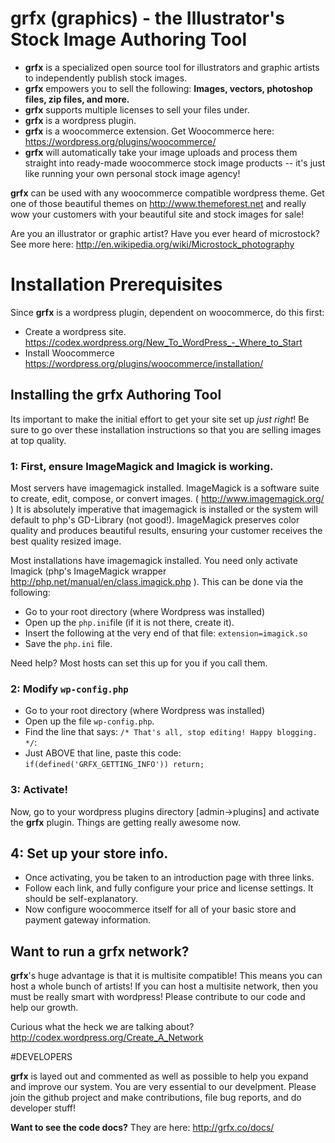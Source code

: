 # grfx (graphics) - the Illustrator's Stock Image Authoring Tool

 - **grfx** is a specialized open source tool for illustrators and graphic artists to independently publish stock images.
 - **grfx** empowers you to sell the following: **Images, vectors, photoshop files, zip files, and more.**
 - **grfx** supports multiple licenses to sell your files under.
 - **grfx** is a wordpress plugin.
 - **grfx** is a woocommerce extension. Get Woocommerce here: https://wordpress.org/plugins/woocommerce/
 - **grfx** will automatically take your image uploads and process them straight into ready-made woocommerce stock image products -- it's just like running your own personal stock image agency!

**grfx** can be used with any woocommerce compatible wordpress theme. Get one of those beautiful themes on http://www.themeforest.net and really wow your customers with your beautiful site and stock images for sale!

Are you an illustrator or graphic artist? Have you ever heard of microstock? See more here: http://en.wikipedia.org/wiki/Microstock_photography

# Installation Prerequisites 
Since **grfx** is a wordpress plugin, dependent on woocommerce, do this first:
 - Create a wordpress site. https://codex.wordpress.org/New_To_WordPress_-_Where_to_Start
 - Install Woocommerce https://wordpress.org/plugins/woocommerce/installation/

## Installing the grfx Authoring Tool
Its important to make the initial effort to get your site set up *just right*! Be sure to go over these installation instructions so that you are selling images at top quality.

### 1: First, ensure ImageMagick and Imagick is working.
Most servers have imagemagick installed. ImageMagick is a software suite to create, edit, compose, or convert images. ( http://www.imagemagick.org/ ) It is absolutely imperative that imagemagick is installed or the system will default to php's GD-Library (not good!). ImageMagick preserves color quality and produces beautiful results, ensuring your customer receives the best quality resized image.

Most installations have imagemagick installed. You need only activate Imagick (php's ImageMagick wrapper http://php.net/manual/en/class.imagick.php ). This can be done via the following:

 - Go to your root directory (where Wordpress was installed)
 - Open up the ```php.ini```file (if it is not there, create it).
 - Insert the following at the very end of that file: ```extension=imagick.so```
 - Save the ```php.ini``` file.
 
Need help? Most hosts can set this up for you if you call them.

### 2: Modify ```wp-config.php```

 - Go to your root directory (where Wordpress was installed)
 - Open up the file ```wp-config.php```.
 - Find the line that says: ```/* That's all, stop editing! Happy blogging. */```:
 - Just ABOVE that line, paste this code: ```if(defined('GRFX_GETTING_INFO')) return; ```

### 3: Activate!
Now, go to your wordpress plugins directory [admin->plugins] and activate the **grfx** plugin. Things are getting really awesome now.

## 4: Set up your store info.

- Once activating, you be taken to an introduction page with three links.
- Follow each link, and fully configure your price and license settings. It should be self-explanatory.
- Now configure woocommerce itself for all of your basic store and payment gateway information.

## Want to run a grfx network?
**grfx**'s huge advantage is that it is multisite compatible! This means you can host a whole bunch of artists! If you can host a multisite network, then you must be really smart with wordpress! Please contribute to our code and help our growth.

Curious what the heck we are talking about? http://codex.wordpress.org/Create_A_Network

#DEVELOPERS

**grfx** is layed out and commented as well as possible to help you expand and improve our system. You are very essential to our develpment. Please join the github project and make contributions, file bug reports, and do developer stuff! 

**Want to see the code docs?** They are here: http://grfx.co/docs/
